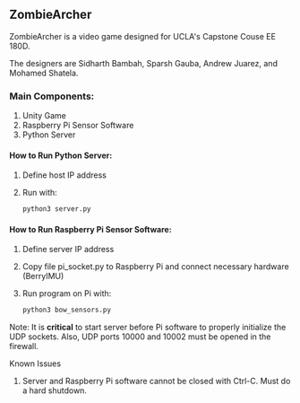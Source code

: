 ## ZombieArcher

ZombieArcher is a video game designed for UCLA's Capstone Couse EE 180D.

The designers are Sidharth Bambah, Sparsh Gauba, Andrew Juarez, and Mohamed Shatela.


### Main Components:
1) Unity Game
2) Raspberry Pi Sensor Software
3) Python Server

#### How to Run Python Server:
1. Define host IP address
2. Run with:

	```python
	python3 server.py
	```
	
#### How to Run Raspberry Pi Sensor Software:
1. Define server IP address
2. Copy file pi_socket.py to Raspberry Pi and connect necessary hardware (BerryIMU)
3. Run program on Pi with:
	
	```python
	python3 bow_sensors.py
	```
	
Note: It is **critical** to start server before Pi software to properly initialize
the UDP sockets. Also, UDP ports 10000 and 10002 must be opened in the firewall.

Known Issues
1. Server and Raspberry Pi software cannot be closed with Ctrl-C. Must do a hard shutdown.